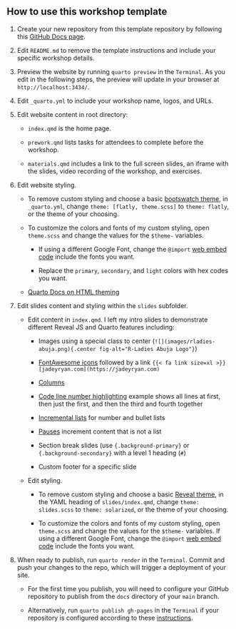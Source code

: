 ## How to use this workshop template

1.  Create your new repository from this template repository by following this
    [GitHub Docs
    page](https://docs.github.com/en/repositories/creating-and-managing-repositories/creating-a-repository-from-a-template).

2.  Edit `README.md` to remove the template instructions and include your
    specific workshop details.

3.  Preview the website by running `quarto preview` in the `Terminal`. As you
    edit in the following steps, the preview will update in your browser at
    `http://localhost:3434/`.

4.  Edit `_quarto.yml` to include your workshop name, logos, and URLs.

5.  Edit website content in root directory:

    -   `index.qmd` is the home page.

    -   `prework.qmd` lists tasks for attendees to complete before the workshop.

    -   `materials.qmd` includes a link to the full screen slides, an iframe
        with the slides, video recording of the workshop, and exercises.

6.  Edit website styling.

    -   To remove custom styling and choose a basic [bootswatch
        theme](https://quarto.org/docs/output-formats/html-themes.html#overview),
        in `_quarto.yml`, change `theme: [flatly, theme.scss]` to
        `theme: flatly`, or the theme of your choosing.

    -   To customize the colors and fonts of my custom styling, open
        `theme.scss` and change the values for the `$theme-` variables.

        -   If using a different Google Font, change the `@import` [web embed
            code](https://fonts.google.com/selection/embed) include the fonts
            you want.

        -   Replace the `primary`, `secondary`, and `light` colors with hex
            codes you want.

    -   [Quarto Docs on HTML
        theming](https://quarto.org/docs/output-formats/html-themes.html#basic-options)

7.  Edit slides content and styling within the `slides` subfolder.

    -   Edit content in `index.qmd`. I left my intro slides to demonstrate
        different Reveal JS and Quarto features including:

        -   Images using a special class to center
            (`![](images/rladies-abuja.png){.center fig-alt="R-Ladies Abuja Logo"}`)

        -   [FontAwesome icons](https://github.com/quarto-ext/fontawesome)
            followed by a link
            `{{< fa link size=xl >}} [jadeyryan.com](https://jadeyryan.com)`

        -   [Columns](https://quarto.org/docs/presentations/revealjs/#multiple-columns)

        -   [Code line number
            highlighting](https://quarto.org/docs/presentations/revealjs/#line-highlighting)
            example shows all lines at first, then just the first, and then the
            third and fourth together

        -   [Incremental
            lists](https://quarto.org/docs/presentations/revealjs/#incremental-lists)
            for number and bullet lists

        -   [Pauses](https://quarto.org/docs/presentations/revealjs/#incremental-lists)
            increment content that is not a list

        -   Section break slides (use `{.background-primary}` or
            `{.background-secondary}` with a level 1 heading (`#`)

        -   Custom footer for a specific slide

    -   Edit styling.

        -   To remove custom styling and choose a basic [Reveal
            theme](https://quarto.org/docs/presentations/revealjs/#themes), in
            the YAML heading of `slides/index.qmd`, change `theme: slides.scss`
            to `theme: solarized`, or the theme of your choosing.

        -   To customize the colors and fonts of my custom styling, open
            `theme.scss` and change the values for the `$theme-` variables. If
            using a different Google Font, change the `@import` [web embed
            code](https://fonts.google.com/selection/embed) include the fonts
            you want.

8.  When ready to publish, run `quarto render` in the `Terminal`. Commit and
    push your changes to the repo, which will trigger a deployment of your site.

    -   For the first time you publish, you will need to configure your GitHub
        repository to publish from the `docs` directory of your `main` branch.

    -   Alternatively, run `quarto publish gh-pages` in the `Terminal` if your
        repository is configured according to these
        [instructions](https://quarto.org/docs/publishing/github-pages.html#publish-command).
